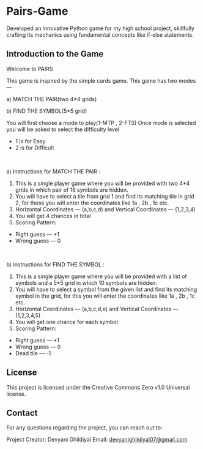 # Pairs-Game
Developed an innovative  Python game for my high school project, skillfully crafting its mechanics using fundamental concepts like if-else statements.


## Introduction to the Game

Welcome to PAIRS

This game is inspired by the simple cards game. This game has two modes — 

a)  MATCH THE PAIR(two 4*4 grids) 

b)  FIND THE SYMBOL(5*5 grid) 

You will first choose a mode to play(1-MTP , 2-FTS)
Once  mode is selected you will be asked to select the difficulty level
* 1 is for Easy
* 2 is for Difficult
<br />


a) Instructions for MATCH THE PAIR :
    
1) This is a single player game where you will be provided with two 4*4 grids in which pair of 16 symbols are hidden.
2) You will have to select a tile from grid 1 and find its matching tile in grid 2, for these you will enter the coordinates like 1a , 2b , 1c etc. 
3) Horizontal Coordinates — (a,b,c,d) and Vertical Coordinates — (1,2,3,4)
4) You will get 4 chances in total
5) Scoring Pattern: 
* Right guess — +1 
* Wrong guess — 0
<br />


b) Instructions for FIND THE SYMBOL : 

1) This is a single player game where you will be provided with a list of symbols and a 5*5 grid in which 10 symbols are hidden.
2) You will have to select a symbol from the given list and find its matching symbol in the grid, for this you will enter the coordinates like 1a , 2b , 1c etc. 
3) Horizontal Coordinates — (a,b,c,d,e) and Vertical Coordinates — (1,2,3,4,5)
4) You will get one chance for each symbol
5) Scoring Pattern:
* Right guess — +1
* Wrong guess — 0  
* Dead tile — -1


## License
This project is licensed under the Creative Commons Zero v1.0 Universal license.

## Contact
For any questions regarding the project, you can reach out to:

Project Creator: Devyani Ghildiyal
Email: devyanighildiyal07@gmail.com
